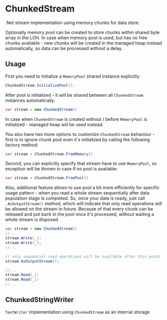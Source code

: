 # ChunkedStream
.Net stream implementation using memory chunks for data store.

Optionally memory pool can be created to store chunks within shared byte array in the LOH. In case when memory pool is used, but has no free chunks available - new chunks will be created in the managed heap instead automatically, so data can be processed without a delay.

## Usage
First you need to initialize a `MemoryPool` shared instance explicitly:
```c#
ChunkedStream.InitializePool();
```
After pool is initialized - it will be shared between all `ChunkedStream` instances automatically:
```c#
var stream = new ChunkedStream()
```
In case when `ChunkedStream` is created without / before `MemoryPool` is initialized - managed heap will be used instead.

You also have two more options to customize `ChunkedStream` behaviour - first is to ignore chunk pool even it's initialized by calling the following factory method:
```c#
var stream = ChunkedStream.FromMemory()
```
Second, you can explicitly specify that stream have to use `MemoryPool`, so exception will be thrown in case if no pool is available:
```c#
var stream = ChunkedStream.FromPool()
```
Also, additional feature allows to use pool a bit more efficiently for specific usage pattern - when you read a whole stream sequentially after data population stage is completed. So, once your data is ready, just call `.AsOutputStream()` method, which will indicate that only read operations will be allowed on the stream in future. Because of that every chunk can be released and put back in the pool once it's processed, without waiting a whole stream is disposed.
```c#
var stream = new ChunkedStream()
//...
stream.Write(_);
stream.Write(_);
//...

// only sequential read operations will be available after this point
stream.AsOutputStream();

//...
stream.Read(_);
stream.Read(_);
//...
```

## ChunkedStringWriter

`TextWriter` implementation using `ChunkedStream` as an internal storage
